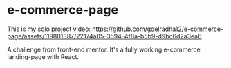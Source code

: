 # e-commerce-page
This is my solo project video:
https://github.com/goelradha12/e-commerce-page/assets/119801387/22174a05-3594-4f8a-b5b9-d9bc6d2a3ea6

A challenge from front-end mentor. It's a fully working e-commerce landing-page with React.


